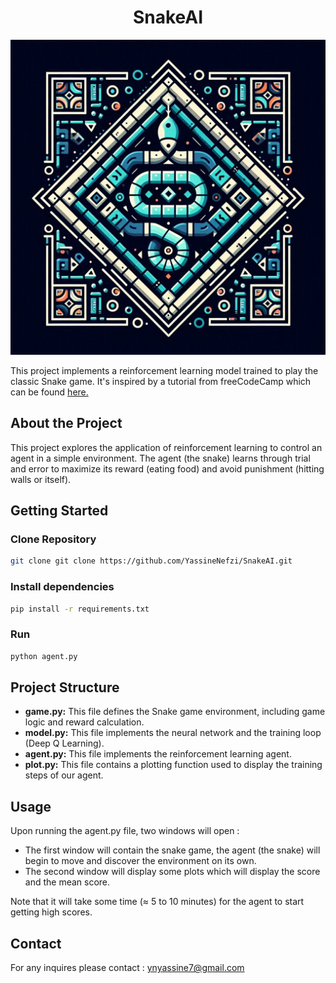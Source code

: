 <h1 align="center">SnakeAI</h1>

![PerroAI](https://github.com/YassineNefzi/SnakeAI/blob/main/snakeai.jfif)


This project implements a reinforcement learning model trained to play the classic Snake game. It's inspired by a tutorial from freeCodeCamp which can be found [here.](https://www.youtube.com/watch?v=L8ypSXwyBds)

## About the Project
This project explores the application of reinforcement learning to control an agent in a simple environment. The agent (the snake) learns through trial and error to maximize its reward (eating food) and avoid punishment (hitting walls or itself).

## Getting Started
### Clone Repository
```bash
git clone git clone https://github.com/YassineNefzi/SnakeAI.git
```
### Install dependencies
```bash
pip install -r requirements.txt
```
### Run
```bash
python agent.py
```
## Project Structure
- **game.py:** This file defines the Snake game environment, including game logic and reward calculation.
- **model.py:** This file implements the neural network and the training loop (Deep Q Learning).
- **agent.py:** This file implements the reinforcement learning agent.
- **plot.py:** This file contains a plotting function used to display the training steps of our agent.

## Usage 
Upon running the agent.py file, two windows will open :
- The first window will contain the snake game, the agent (the snake) will begin to move and discover the environment on its own.
- The second window will display some plots which will display the score and the mean score.

Note that it will take some time (≈ 5 to 10 minutes) for the agent to start getting high scores.

## Contact
For any inquires please contact : ynyassine7@gmail.com
